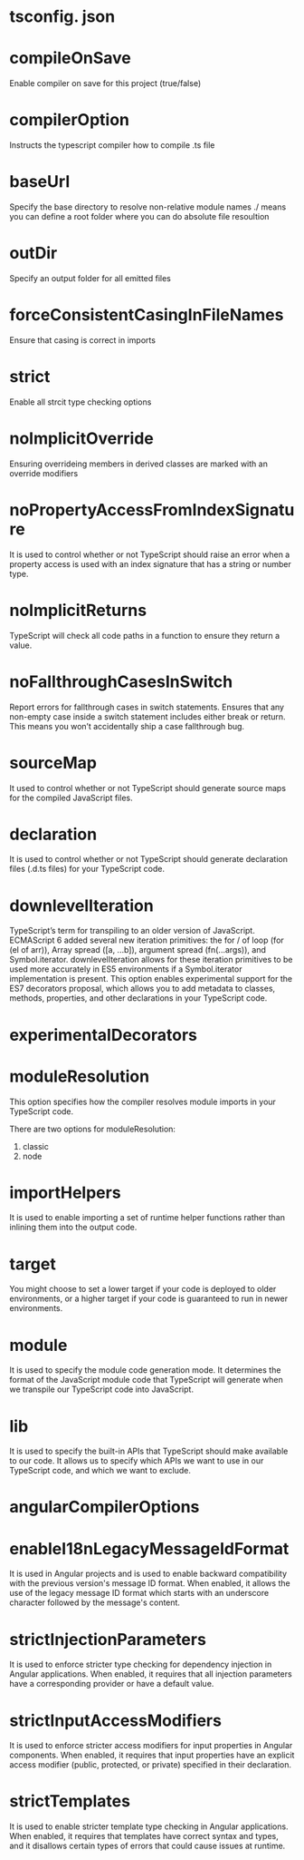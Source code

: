 # tsconfig. json

# compileOnSave
Enable compiler on save for this project (true/false)

# compilerOption
Instructs the typescript compiler how to compile .ts file

# baseUrl
Specify the base directory to resolve non-relative module names
./ means you can define a root folder where you can do absolute file resoultion

# outDir
Specify an output folder for all emitted files

# forceConsistentCasingInFileNames
Ensure that casing is correct in imports

# strict
Enable all strcit type checking options

# noImplicitOverride
Ensuring overrideing members in derived classes are marked with an override modifiers

# noPropertyAccessFromIndexSignature
It is used to control whether or not TypeScript should raise an error when a property access is used with an index signature that has a string or number type.

# noImplicitReturns
TypeScript will check all code paths in a function to ensure they return a value.

# noFallthroughCasesInSwitch
Report errors for fallthrough cases in switch statements. Ensures that any non-empty case inside a switch statement includes either break or return. This means you won’t accidentally ship a case fallthrough bug.

# sourceMap
It used to control whether or not TypeScript should generate source maps for the compiled JavaScript files.

# declaration
It is used to control whether or not TypeScript should generate declaration files (.d.ts files) for your TypeScript code.

# downlevelIteration
TypeScript’s term for transpiling to an older version of JavaScript.
ECMAScript 6 added several new iteration primitives: the for / of loop (for (el of arr)), Array spread ([a, ...b]), argument spread (fn(...args)), and Symbol.iterator. downlevelIteration allows for these iteration primitives to be used more accurately in ES5 environments if a Symbol.iterator implementation is present.
 This option enables experimental support for the ES7 decorators proposal, which allows you to add metadata to classes, methods, properties, and other declarations in your TypeScript code.

# experimentalDecorators

# moduleResolution
 This option specifies how the compiler resolves module imports in your TypeScript code.

There are two options for moduleResolution:
1. classic
2. node

# importHelpers
It is used to enable importing a set of runtime helper functions rather than inlining them into the output code.

# target
You might choose to set a lower target if your code is deployed to older environments, or a higher target if your code is guaranteed to run in newer environments.

# module
It is used to specify the module code generation mode. It determines the format of the JavaScript module code that TypeScript will generate when we transpile our TypeScript code into JavaScript.

# lib
It  is used to specify the built-in APIs that TypeScript should make available to our code. It allows us to specify which APIs we want to use in our TypeScript code, and which we want to exclude.

# angularCompilerOptions

# enableI18nLegacyMessageIdFormat
It  is used in Angular projects and is used to enable backward compatibility with the previous version's message ID format. When enabled, it allows the use of the legacy message ID format which starts with an underscore character followed by the message's content.

# strictInjectionParameters
It is used to enforce stricter type checking for dependency injection in Angular applications. When enabled, it requires that all injection parameters have a corresponding provider or have a default value.

# strictInputAccessModifiers
It is used to enforce stricter access modifiers for input properties in Angular components. When enabled, it requires that input properties have an explicit access modifier (public, protected, or private) specified in their declaration.

# strictTemplates
It is used to enable stricter template type checking in Angular applications. When enabled, it requires that templates have correct syntax and types, and it disallows certain types of errors that could cause issues at runtime.
